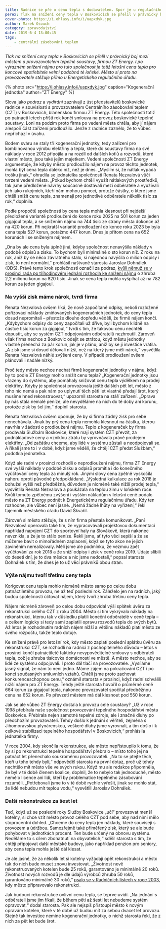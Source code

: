 ```yaml
---
title: Radnice se pře o cenu tepla s dodavatelem. Spor je u regulačního úřadu
perex: Tlak na snížení ceny tepla v Boskovicích se přelil v právnický boj mezi městem a provozovatelem tepelné soustavy, firmou ZT Energy.
cover-photo: https://i.ohlasy.info/i/uapxdyk.jpg
author: Marek Osouch
category: zpravodajství
date: 2019-6-4 13:00:45
tags:
    - centrální zásobování teplem
---
```


*Tlak na snížení ceny tepla v Boskovicích se přelil v právnický boj mezi městem a provozovatelem tepelné soustavy, firmou ZT Energy. I po výrazném snížení nájmu pro tuto společnost je totiž letošní cena tepla pro koncové spotřebitele velmi podobná té loňské. Město si proto na provozovatele stěžuje přímo u Energetického regulačního úřadu.*

{% photo src="https://i.ohlasy.info/i/uapxdyk.jpg" caption="Kogenerační jednotka" author="ZT Energy" %}

Slova jako *podraz* a *vydírání* zaznívají z úst představitelů boskovické radnice v souvislosti s provozovatelem Centrálního zásobování teplem (CZT) v Boskovicích, blanenskou firmou ZT Energy. Této společnosti totiž po patnácti letech příští rok končí smlouva na provoz boskovické tepelné soustavy. Loni na podzim proto firma po vedení města chtěla, aby jí nájem alespoň část zařízení prodloužilo. Jenže z radnice zaznělo, že to vůbec nepřichází v úvahu.

Bodem sváru se staly tři kogenerační jednotky, tedy zařízení pro kombinovanou výrobu elektřiny a tepla, které do soustavy firma na své náklady v roce 2012 připojila a na rozdíl od dalších kotlů a rozvodů, které vlastní město, jsou také jejím majetkem. Vedení společnosti ZT Energy argumentuje, že kdyby město prodloužilo nájem na provoz těchto jednotek, mohla být cena tepla daleko níž, než je dnes. „Myslím si, že nátlak vypadá trošku jinak,“ ohradila se jednatelka společnosti Renata Nezvalová vůči tvrzení vedení města. „Pokud bychom chtěli využít nátlakových prostředků, tak jsme předložené návrhy současně dostávali mezi odběratele a využívali jich jako rukojmích, kteří nám mohou pomoci, protože částky, o které jsme chtěli snížit cenu tepla, znamenají pro jednotlivé odběratele několik tisíc za rok,“ doplnila.

Podle propočtů společnosti by cena tepla mohla klesnout při nejdelší předložené variantě prodloužení do konce roku 2025 na 501 korun za jeden gigajoul tepla, a se snížením nájmu na 744 tisíc ze strany města dokonce až na 420 korun. Při nejkratší variantě prodloužení do konce roku 2023 by byla cena tepla 527 korun, potažmo 447 korun. Dnes je přitom cena na 652 korunách i se sníženým nájmem.

„Ona by ale cena byla úplně jiná, kdyby společnost nenavýšila náklady v podobě odpisů a zisku. To bychom byli minimálně o sto korun níž. Z roku na rok, aniž by se něco závratného stalo, si najednou navýšila o milion odpisy i zisk, to není normální,“ prohlásil naštvaně starosta Jaroslav Dohnálek (ODS). Právě tento krok společnosti označil za podraz, [kvůli němuž se v prosinci rada po tříhodinovém jednání rozhodla ke snížení nájmu](https://ohlasy.info/clanky/2018/11/czt-zlevni.html) o zhruba 2,2 milionu korun na 820 tisíc. Jinak se cena tepla mohla vyšplhat až na 782 korun za jeden gigajoul.

### Na vyšší zisk máme nárok, tvrdí firma

Renata Nezvalová ovšem říká, že nově započítané odpisy, neboli rozložené pořizovací náklady zmiňovaných kogeneračních jednotek, do ceny tepla dosud nepromítali – přestože dlouho dopředu věděli, že firmě nájem končí. „Kdybychom odpisy do ceny započítali už dříve, byli bychom klidně na částce tisíc korun za gigajoul,“ tvrdí s tím, že takovou cenu nechtěli dopustit, aby se systém CZT odpojováním odběratelů nezhroutil. Zároveň však firma nechce z Boskovic odejít se ztrátou, když městu jednotky vlastně přenechá za pár korun, jak je v plánu, aniž by se jí investice vrátila. „A zisk jsme si dosud účtovali nižší, než na který jsme měli nárok,“ vysvětlila Renata Nezvalová náhlé zvýšení ceny. V případě prodloužení ovšem plánovali i nadále nízký.

Proč tedy město nechce nechat firmě kogenerační jednotky v nájmu, když by to podle ZT Energy mohlo snížit cenu tepla? „Kogenerační jednotky jsou vřazeny do systému, aby pomáhaly snižovat cenu tepla výdělkem na prodeji elektřiny. Kdyby je společnost provozovala ještě dalších pět let, město z toho nic nemá a pak nám po uplynutí těch pěti let vlastně předají šrot, který musíme hned rekonstruovat,“ upozornil starosta na stáří zařízení. „Oprava by nás stála nemalé peníze, ale nevyděláme na nich do té doby ani korunu, protože zisk by šel jim,“ doplnil starosta.

Renata Nezvalová ovšem oponuje, že by si firma žádný zisk pro sebe nenechávala. Jinak by prý cena tepla nemohla klesnout na částku, kterou navrhla v žádosti o prodloužení nájmu. Teplo z kogeneraček by firma prodávala Službám Boskovice, které mají systém CZT převzít, za podnákladové ceny a vzniklou ztrátu by vyrovnávala právě prodejem elektřiny. „Od začátku chceme, aby lidé v systému zůstali a neodpojovali se. A říkali jsme to i v době, když jsme věděli, že chtějí CZT předat Službám,“ podotkla jednatelka.

Když ale radní v prosinci rozhodli o neprodloužení nájmu, firma ZT Energy své vyšší náklady v podobě zisku a odpisů promítla i do konečného vyúčtování ceny tepla za minulý rok. Jinými slovy cena zpětně vyskočila nahoru oproti původně předpokládané. „Výsledná kalkulace za rok 2018 je bohužel vyšší než předběžná, důvodem je nicméně také nižší prodej tepla,“ vysvětlila Renata Nezvalová a poukázala na teplou zimu v loňském roce. Kvůli tomuto zpětnému zvýšení i vyšším nákladům v letošní ceně podalo město na ZT Energy podnět k Energetickému regulačnímu úřadu. Kdy ten rozhodne, ale vůbec není jasné. „Nemá žádné lhůty na vyřízení,“ řekl tajemník městského úřadu David Škvařil.

Zároveň si město stěžuje, že s ním firma přestala komunikovat. „Paní Nezvalová operovala také tím, že vypracovávali projektovou dokumentaci například napojení CZT do sportovní haly na Slovákově, která nakonec nevznikla, a že je to stálo peníze. Řekli jsme, ať tyto věci sepíší a že se můžeme bavit o mimořádném zaplacení, když se tyto akce ne jejich zaviněním nerealizovaly. Měli jsme ale podmínku, že vezmou zpět vyúčtování za rok 2018 a že sníží odpisy i zisk v ceně roku 2019. Údaje slíbili do deseti dní, je to dva měsíce a nic jsme nedostali,“ popsal starosta Dohnálek s tím, že dnes je to už věcí právníků obou stran.

### Výše nájmu tvoří třetinu ceny tepla

Korigovat cenu tepla mohlo nicméně město samo po celou dobu patnáctiletého provozu, ne až teď poslední rok. Záleželo jen na radních, jaký budou společnosti účtovat nájem, který tvoří zhruba třetinu ceny tepla.

Nájem nicméně zároveň po celou dobu odpovídal výši splátek úvěru za rekonstrukci celého CZT z roku 2004. Město si tím vykrývalo náklady na rekonstrukci, kterou tak v důsledku platili koneční odběratelé v ceně tepla – a celkem logicky si tedy sami zaplatili opravu rozvodů tepla do svých bytů. Až letos je rozhodnutím radních nájem nižší a většinu nákladů platí město ze svého rozpočtu, takže teplo dotuje.

Ke snížení právě pro letošní rok, kdy město zaplatí poslední splátku úvěru za rekonstrukci CZT, se rozhodli na radnici z pochopitelného důvodu – letos v prosinci končí patnáctileté fakticky nevypověditelné smlouvy s odběrateli tepla, což je zhruba tisícovka domácností ve městě. A město nechce, aby se lidé ze systému odpojovali. I proto dál tlačí na provozovatele. „Vysíláme jasný signál, že nám to není jedno. Máme zájem na pokračování CZT i po konci současných smluvních vztahů. Chtěli jsme proto zachovat konkurenceschopnou cenu,“ oznámil starosta v prosinci, když radní schválili nižší nájem pro ZT Energy. Tehdy ještě starosta hovořil o průměrné ceně 664 korun za gigajoul tepla, nakonec provozovatel spočítal předběžnou cenu na 652 korun. Po převzetí městem má dál klesnout pod 550 korun.

Jak se ale vůbec ZT Energy dostala k provozu celé soustavy? „Už v roce 1998 přebírala naše společnost provozování tepelného hospodářství města Boskovice. Přebírala nejen samotné tepelné zdroje, ale i značné dluhy po předchozím provozovateli. Tehdy došlo k jednání s věřiteli, zejména s Jihomoravskou plynárenskou, veškeré dluhy jsme vyrovnali, a tím došlo i k celkové stabilizaci tepelného hospodářství v Boskovicích,“ prohlásila jednatelka firmy.

V roce 2004, kdy skončila rekonstrukce, ale město nepřistoupilo k tomu, že by si po rekonstrukci tepelné hospodářství přebralo – místo toho jej na patnáct let přenechalo soukromému provozovateli. „Na to se ptejte těch, kteří u toho tehdy byli,“ odpověděl starosta na první dotaz, proč už tehdy nechtělo mít město vše ve svých rukou. Když mu ale redakce připomněla, že byl v té době členem koalice, doplnil, že to nebylo tak jednoduché, město nemělo licence ani lidi, kteří by problematice tepelného zásobování rozuměli. „Potřebovali jsme to v té době rychle vyřešit, jinak se mohlo stát, že lidé nebudou mít teplou vodu,“ vysvětlil Jaroslav Dohnálek.

### Další rekonstrukce za šest let

Teď, když už se poslední roky Služby Boskovice „učí“ provozovat menší kotelny, si chce vzít město provoz celého CZT pod sebe, aby nad nimi mělo stoprocentní dohled. „Chceme do ceny tepla jen náklady, které souvisejí s provozem a údržbou. Samozřejmě také přiměřený zisk, který se ale bude pohybovat v jednotkách procent. Ten bude určený na obnovu systému. Neděláme to s cílem zbohatnutí na obyvatelích,“ sdělil starosta s tím, že chtějí připojovat další městské budovy, jako například penzion pro seniory, aby cena tepla mohla ještě dál klesat.

Je ale jasné, že za několik let si kotelny vyžádají opět rekonstrukci a město tak do nich bude muset znovu investovat. „Životnost nově rekonstruovaných kotelen bude 25 roků, garantováno je minimálně 20 roků. Životnost nových rozvodů je dle údajů výrobců zhruba 50 roků, garantováno minimálně 30 roků,“ [psalo se v Radničních listech v roce 2003](https://boskovice.cz/assets/File.ashx?id_org=832&id_dokumenty=22069), kdy město připravovalo rekonstrukci.

Jak budoucí rekonstrukce ovlivní cenu tepla, se teprve uvidí. „Na jednání s odběrateli jsme jim říkali, že během pěti až šesti let nebudeme systém opravovat,“ dodal starosta. Pak ale nejspíš přistoupí město k novým opravám kotelen, které v té době už budou mít za sebou dvacet let provozu. Stejně tak investice nemine kogenerační jednotky, o nichž starosta řekl, že z nich za pět let bude šrot.
